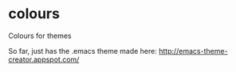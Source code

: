 # colours
Colours for themes

So far, just has the .emacs theme made here: http://emacs-theme-creator.appspot.com/
